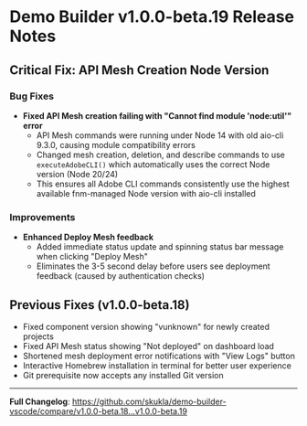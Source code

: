 # Demo Builder v1.0.0-beta.19 Release Notes

## Critical Fix: API Mesh Creation Node Version

### Bug Fixes
- **Fixed API Mesh creation failing with "Cannot find module 'node:util'" error**
  - API Mesh commands were running under Node 14 with old aio-cli 9.3.0, causing module compatibility errors
  - Changed mesh creation, deletion, and describe commands to use `executeAdobeCLI()` which automatically uses the correct Node version (Node 20/24)
  - This ensures all Adobe CLI commands consistently use the highest available fnm-managed Node version with aio-cli installed

### Improvements
- **Enhanced Deploy Mesh feedback**
  - Added immediate status update and spinning status bar message when clicking "Deploy Mesh"
  - Eliminates the 3-5 second delay before users see deployment feedback (caused by authentication checks)

## Previous Fixes (v1.0.0-beta.18)
- Fixed component version showing "vunknown" for newly created projects
- Fixed API Mesh status showing "Not deployed" on dashboard load
- Shortened mesh deployment error notifications with "View Logs" button
- Interactive Homebrew installation in terminal for better user experience
- Git prerequisite now accepts any installed Git version

---

**Full Changelog**: https://github.com/skukla/demo-builder-vscode/compare/v1.0.0-beta.18...v1.0.0-beta.19

